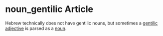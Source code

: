 # noun_gentilic Article
Hebrew technically does not have gentilic nouns, but sometimes a [gentilic adjective](https://git.door43.org/Door43/en-uhg/src/master/content/adjective_gentilic/02.md) is parsed as a [noun](https://git.door43.org/Door43/en-uhg/src/master/content/adjective_gentilic/02.md).